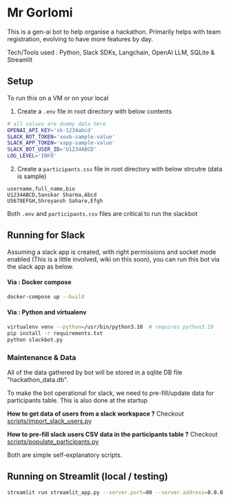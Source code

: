 # Mr Gorlomi
This is a gen-ai bot to help organise a hackathon. Primarily helps with team registration, evolving to have more features by day.

Tech/Tools used : Python, Slack SDKs, Langchain, OpenAI LLM, SQLite & Streamlit

## Setup
To run this on a VM or on your local


1. Create a `.env` file in root directory with below contents
```bash
# all values are dummy data here
OPENAI_API_KEY='sk-1234abcd'
SLACK_BOT_TOKEN='xoxb-sample-value'
SLACK_APP_TOKEN='xapp-sample-value'
SLACK_BOT_USER_ID='U1234ABCD'
LOG_LEVEL='INFO'
```

2. Create a `participants.csv` file in root directory with below strcutre (data is sample)
```csv
username,full_name,bio
U1234ABCD,Sanskar Sharma,Abcd
U5678EFGH,Shreyansh Sahare,Efgh
```

Both `.env` and `participants.csv` files are critical to run the slackbot


## Running for Slack
Assuming a slack app is created, with right permissions and socket mode enabled (This is a little involved, wiki on this soon), you can run this bot via the slack app as below.

#### Via : Docker compose
```bash
docker-compose up --build
```

#### Via : Python and virtualenv
```bash
virtualenv venv --python=/usr/bin/python3.10  # requires python3.10
pip install -r requirements.txt
python slackbot.py
```

### Maintenance & Data
All of the data gathered by bot will be stored in a sqlite DB file "hackathon_data.db".

To make the bot operational for slack, we need to pre-fill/update data for participants table. This is also done at the startup 

**How to get data of users from a slack workspace ?**
Checkout [scripts/import_slack_users.py](scripts/import_slack_users.py)

**How to pre-fill slack users CSV data in the participants table ?**
Checkout [scripts/populate_participants.py](scripts/populate_participants.py)

Both are simple self-explanatory scripts.

## Running on Streamlit (local / testing)
```bash
streamlit run streamlit_app.py --server.port=80 --server.address=0.0.0.0
```
